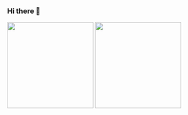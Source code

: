 ### Hi there 👋

<a><img src="https://github-readme-stats.vercel.app/api?username=programordie2&show_icons=true&theme=github_dark" align="center" height=200px /></a>
<a><img src="https://github-readme-stats.vercel.app/api/top-langs/?username=programordie2&layout=compact&theme=github_dark" align="center" height=200px /></a>
